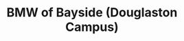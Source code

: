 ---
title: "BMW of Bayside (Douglaston Campus)"
url: /douglaston/bmw-of-bayside-douglaston-campus/
shop: car
---